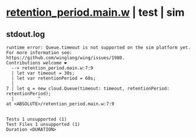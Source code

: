 # [retention_period.main.w](../../../../../../examples/tests/sdk_tests/queue/retention_period.main.w) | test | sim

## stdout.log
```log
runtime error: Queue.timeout is not supported on the sim platform yet.
For more information see: https://github.com/winglang/wing/issues/1980.
Contributions welcome ❤️
  --> retention_period.main.w:7:9
  | let var timeout = 30s;
  | let var retentionPeriod = 60s;
  | 
7 | let q = new cloud.Queue(timeout: timeout, retentionPeriod: retentionPeriod);
  |         ^
at <ABSOLUTE>/retention_period.main.w:7:9
 
 
Tests 1 unsupported (1)
Test Files 1 unsupported (1)
Duration <DURATION>
```

